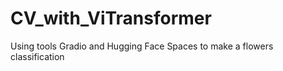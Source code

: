# CV_with_ViTransformer
Using tools Gradio and Hugging Face Spaces to make a flowers classification

